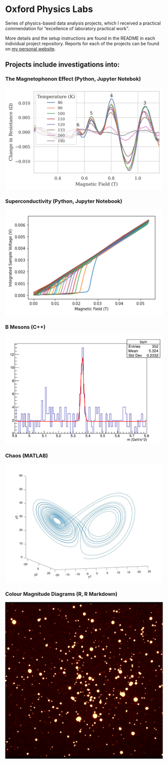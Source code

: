 # Oxford Physics Labs
Series of physics-based data analysis projects, which I received a practical commendation for “excellence of laboratory practical work”.

More details and the setup instructions are found in the README in each individual project repository. Reports for each of the projects can be found on [my personal website](https://a5v.github.io/personal-website/projects/).

## Projects include investigations into:

### The Magnetophonon Effect (Python, Jupyter Notebok)
![plot](./magnetophonon-effect/notebooks/README_image.png)
### Superconductivity (Python, Jupyter Notebook)
![plot](./superconductivity/notebooks/README_image.png)
### B Mesons (C++)
![plot](./mesons/images/README_image.png)
### Chaos (MATLAB)
![plot](./chaos/CO24_report/README_image.jpg)
### Colour Magnitude Diagrams (R, R Markdown)
![plot](./colour-magnitude-diagrams/analysis/images/README_image.png)